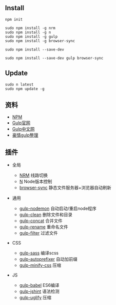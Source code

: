 ## Install

```
npm init 

sudo npm install -g nrm
sudo npm install -g n
sudo npm install -g gulp
sudo npm install -g browser-sync

sudo npm install --save-dev

sudo npm install --save-dev gulp browser-sync
```

## Update
```
sudo n latest
sudo npm update -g
```

## 资料
- [NPM](https://www.npmjs.com/)
- [Gulp官网](http://gulpjs.com/)
- [Gulp中文网](http://www.gulpjs.com.cn/)
- [豪情gulp整理](https://github.com/jsfront/use-gulp)

## 插件
- 全局
  - [NRM](https://www.npmjs.com/package/nrm) 线路切换
  - [N](https://www.npmjs.com/package/n) Node版本控制
  - [browser-sync](https://www.npmjs.com/package/browser-sync) 静态文件服务器+浏览器自动刷新

- 通用
  - [gulp-nodemon](https://www.npmjs.com/package/gulp-nodemon) 自动启动/重启node程序
  - [gulp-clean](https://github.com/peter-vilja/gulp-clean)  删除文件和目录
  - [gulp-concat](https://github.com/wearefractal/gulp-concat) 合并文件
  - [gulp-rename](https://github.com/hparra/gulp-rename) 重命名文件
  - [gulp-filter](https://github.com/sindresorhus/gulp-filter) 过滤文件

- CSS
  - [gulp-sass](https://www.npmjs.com/package/gulp-sass) 编译scss
  - [gulp-autoprefixer](https://www.npmjs.com/package/gulp-autoprefixer) 自动加前缀
  - [gulp-minify-css](https://www.npmjs.com/package/gulp-minify-css) 压缩

- JS 
  - [gulp-babel](https://www.npmjs.com/package/gulp-babel) ES6编译
  - [gulp-jshint](https://www.npmjs.com/package/gulp-jshint) 语法检测
  - [gulp-uglify](https://github.com/terinjokes/gulp-uglify) 压缩


